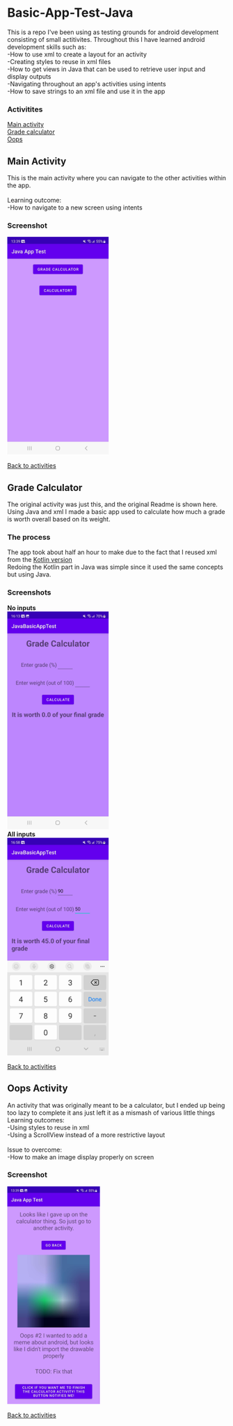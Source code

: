 # Basic-App-Test-Java

This is a repo I've been using as testing grounds for android development consisting of small actitivites. Throughout this I have learned android development skills such as: <br> 
-How to use xml to create a layout for an activity<br>
-Creating styles to reuse in xml files<br>
-How to get views in Java that can be used to retrieve user input and display outputs<br>
-Navigating throughout an app's activities using intents<br>
-How to save strings to an xml file and use it in the app

### Activitites
[Main activity](https://github.com/Wavedoo/Basic-App-Test-Java/blob/master/README.md#main-activityy)<br>
[Grade calculator](https://github.com/Wavedoo/Basic-App-Test-Java/blob/master/README.md#grade-calculator)<br>
[Oops](https://github.com/Wavedoo/Basic-App-Test-Java/blob/master/README.md#oops-activity)

## Main Activity
This is the main activity where you can navigate to the other activities within the app.<br>
<br>
Learning outcome:<br>
-How to navigate to a new screen using intents

### Screenshot
<img src="https://github.com/Wavedoo/Basic-App-Test-Java/blob/master/screenshots/mainactivity.jpg" height=500>

[Back to activities](https://github.com/Wavedoo/Basic-App-Test-Java/blob/master/README.md#activitites)

## Grade Calculator
The original activity was just this, and the original Readme is shown here. <br>
Using Java and xml I made a basic app used to calculate how much a grade is worth overall based on its weight.

### The process
The app took about half an hour to make due to the fact that I reused xml from the [Kotlin version](https://github.com/Wavedoo/Basic-App-Test-Kotlin) <br>
Redoing the Kotlin part in Java was simple since it used the same concepts but using Java. <br>
### Screenshots
<b>No inputs</b>
<br>
<img src="https://github.com/Wavedoo/Basic-App-Test-Java/blob/master/screenshots/noinputs.jpg" height=500>
<br>
<b>All inputs</b>
<br>
<img src="https://github.com/Wavedoo/Basic-App-Test-Java/blob/master/screenshots/allinputs.jpg" height=500>

[Back to activities](https://github.com/Wavedoo/Basic-App-Test-Java/blob/master/README.md#activitites)

## Oops Activity
An activity that was originally meant to be a calculator, but I ended up being too lazy to complete it ans just left it as a mismash of various little things<br>
Learning outcomes:<br>
-Using styles to reuse in xml<br>
-Using a ScrollView instead of a more restrictive layout<br>
<br>
Issue to overcome:<br>
-How to make an image display properly on screen

### Screenshot
<img src="https://github.com/Wavedoo/Basic-App-Test-Java/blob/master/screenshots/oopsactivity.jpg" height=500>

[Back to activities](https://github.com/Wavedoo/Basic-App-Test-Java/blob/master/README.md#activitites)
